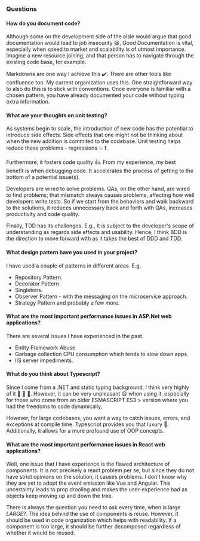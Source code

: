 ### Questions
#### How do you document code?
Although some on the development side of the aisle would argue that good documentation would lead to job insecurity :laughing:, Good Documentation is vital, especially when speed to market and scalability is of utmost importance. Imagine a new resource joining, and that person has to navigate through the existing code base, for example. 

Markdowns are one way I achieve this :heavy_check_mark:. There are other tools like confluence too. My current organization uses this. One straightforward way to also do this is to stick with conventions. Once everyone is familiar with a chosen pattern, you have already documented your code without typing extra information.

#### What are your thoughts on unit testing?
As systems begin to scale, the introduction of new code has the potential to introduce side effects. Side effects that one might not be thinking about when the new addition is commited to the codebase. Unit testing helps reduce these problems - regressions :boom: :exclamation:. 

Furthermore, it fosters code quality :+1:. From my experience, my best benefit is when debugging code. It accelerates the process of getting to the bottom of a potential issue(s). 

Developers are wired to solve problems. QAs, on the other hand, are wired to find problems; that mismatch always causes problems, affecting how well developers write tests. So if we start from the behaviors and walk backward to the solutions, it reduces unnecessary back and forth with QAs, increases productivity and code quality.

Finally, TDD has its challenges. E.g., It is subject to the developer's scope of understanding as regards side effects and usability. Hence, I think BDD is the direction to move forward with as it takes the best of DDD and TDD.

#### What design pattern have you used in your project?
I have used a couple of patterns in different areas. E.g. 
- Repository Pattern.
- Decorator Pattern.
- Singletons.
- Observer Pattern - with the messaging on the microservice approach.
- Strategy Pattern and probably a few more.
#### What are the most important performance issues in ASP.Net web applications?
There are several issues I have experienced in the past. 
- Entity Framework Abuse
- Garbage collection CPU consumption which tends to slow down apps.
- IIS server impediments.



#### What do you think about Typescript?
Since I come from a .NET and static typing background, I think very highly of it :raised_hands: :clap: :muscle:. However,  it can be very unpleasant :tired_face: when using it, especially for those who come from an older ESMASCRIPT ES3 > version where you had the freedoms to code dynamically.

However, for large codebases, you want a way to catch issues, errors, and exceptions at compile time. Typescript provides you that luxury :rocket:. Additionally, it allows for a more profound use of OOP concepts.

#### What are the most important performance issues in React web applications?
Well, one issue that I have experience is the flawed architecture of components. It is not precisely a react problem per se, but since they do not have strict opinions on the solution, it causes problems. I don't know why they are yet to adopt the event emission like Vue and Angular. This uncertainty leads to prop drooling and makes the user-experience bad as objects keep moving up and down the tree. 

There is always the question you need to ask every time, when is large *LARGE*?. The idea behind the use of components is reuse. However, it should be used in code organization which helps with readability. If a component is too large, it should be further decomposed regardless of whether it would be reused.